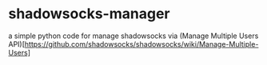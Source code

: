 # shadowsocks-manager

a simple python code for manage shadowsocks via (Manage Multiple Users API)[https://github.com/shadowsocks/shadowsocks/wiki/Manage-Multiple-Users]
